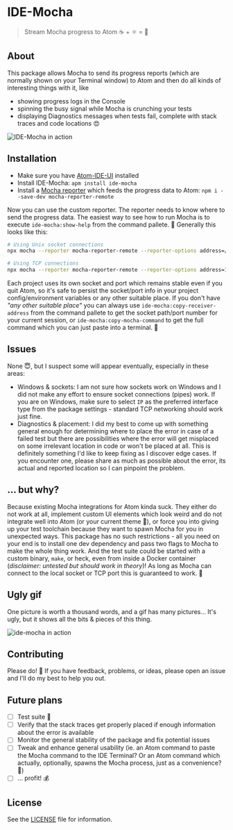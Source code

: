 # IDE-Mocha

> Stream Mocha progress to Atom ☕️ + ⚛️ = 🚀

## About

This package allows Mocha to send its progress reports (which are normally shown on your Terminal window) to Atom and then do all kinds of interesting things with it, like

- showing progress logs in the Console
- spinning the busy signal while Mocha is crunching your tests
- displaying Diagnostics messages when tests fail, complete with stack traces and code locations 😍

![IDE-Mocha in action][ide-mocha-screenshot]

## Installation

- Make sure you have [Atom-IDE-UI][atom-ide-ui] installed
- Install IDE-Mocha: `apm install ide-mocha`
- Install a [Mocha reporter][mocha-reporter-remote] which feeds the progress data to Atom: `npm i --save-dev mocha-reporter-remote`

Now you can use the custom reporter. The reporter needs to know where to send the progress data. The easiest way to see how to run Mocha is to execute `ide-mocha:show-help` from the command pallete. 💪 Generally this looks like this:

```sh
# Using Unix socket connections
npx mocha --reporter mocha-reporter-remote --reporter-options address=/var/folders/np/yp1y_nk504b0k61prl2pk4b40000gn/T/mocha-reporter-remote.sock

# Using TCP connections
npx mocha --reporter mocha-reporter-remote --reporter-options address=12345
```

Each project uses its own socket and port which remains stable even if you quit Atom, so it's safe to persist the socket/port info in your project config/environment variables or any other suitable place. If you don't have _"any other suitable place"_ you can always use `ide-mocha:copy-receiver-address` from the command pallete to get the socket path/port number for your current session, or `ide-mocha:copy-mocha-command` to get the full command which you can just paste into a terminal. 💪

## Issues

None 😇, but I suspect some will appear eventually, especially in these areas:

- Windows & sockets: I am not sure how sockets work on Windows and I did not make any effort to ensure socket connections (pipes) work. If you are on Windows, make sure to select `IP` as the preferred interface type from the package settings - standard TCP networking should work just fine.
- Diagnostics & placement: I did my best to come up with something general enough for determining where to place the error in case of a failed test but there are possibilities where the error will get misplaced on some irrelevant location in code or won't be placed at all. This is definitely something I'd like to keep fixing as I discover edge cases. If you encounter one, please share as much as possible about the error, its actual and reported location so I can pinpoint the problem.

## ... but why?

Because existing Mocha integrations for Atom kinda suck. They either do not work at all, implement custom UI elements which look weird and do not integrate well into Atom (or your current theme 🎨), or force you into giving up your test toolchain because they want to spawn Mocha for you in unexpected ways. This package has no such restrictions - all you need on your end is to install one dev dependency and pass two flags to Mocha to make the whole thing work. And the test suite could be started with a custom binary, `make`, or heck, even from inside a Docker container (_disclaimer: untested but should work in theory_)! As long as Mocha can connect to the local socket or TCP port this is guaranteed to work. 💪

## Ugly gif

One picture is worth a thousand words, and a gif has many pictures... It's ugly, but it shows all the bits & pieces of this thing.

![ide-mocha in action][ide-mocha-gif]

## Contributing

Please do! 🙏 If you have feedback, problems, or ideas, please open an issue and I'll do my best to help you out.

## Future plans

- [ ] Test suite 🤦
- [ ] Verify that the stack traces get properly placed if enough information about the error is available
- [ ] Monitor the general stability of the package and fix potential issues
- [ ] Tweak and enhance general usability (ie. an Atom command to paste the Mocha command to the IDE Terminal? Or an Atom command which actually, optionally, spawns the Mocha process, just as a convenience? 🤔)
- [ ] ... profit! 💰

## License

See the [LICENSE](LICENSE) file for information.

[ide-mocha-screenshot]: https://user-images.githubusercontent.com/3058150/48307793-11e4fa80-e555-11e8-8d09-eb57969e7b8f.png
[mocha-reporter-remote]: https://github.com/Dreamscapes/atom-ide-mocha-core/tree/master/packages/mocha-reporter-remote
[ide-mocha-gif]: https://user-images.githubusercontent.com/3058150/48307632-32ab5100-e551-11e8-90d8-8dc18891d46c.gif
[atom-ide-ui]: https://ide.atom.io

